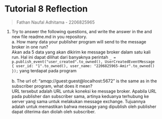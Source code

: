 # Tutorial 8 Reflection
> Fathan Naufal Adhitama - 2206825965

1. Try to answer the following questions, and write the answer in the and new file readme.md in 
you repository.  
a. How many data your publisher program will send to the message broker in one run? <br>
Akan ada 5 data yang akan dikirim ke message broker dalam satu kali run. Hal ini dapat dilihat dari banyaknya perintah `_ = p.publish_event("user_created".to_owned(), UserCreatedEventMessage { user_id: "1".to_owned(), user_name: "2206825965-Amir".to_owned() });` yang terdapat pada program<br><br>
b. The url of: “amqp://guest:guest@localhost:5672” is the same as in the subscriber 
program, what does it mean? <br>
URL tersebut adalah URL untuk koneksi ke message broker. Apabila URL pada publisher dan subscriber sama, artinya keduanya terhubung ke server yang sama untuk melakukan message exchange. Tujuannya adalah untuk memastikan bahwa message yang dipublish oleh publisher dapat diterima dan diolah oleh subscriber.





